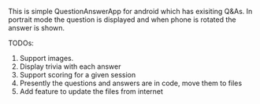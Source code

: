 This is simple QuestionAnswerApp for android which has exisiting Q&As. In portrait mode the question is displayed and when phone is rotated the answer is shown. 

TODOs:
 1) Support images.
 2) Display trivia with each answer
 3) Support scoring for a given session
 4) Presently the questions and answers are in code, move them to files
 5) Add feature to update the files from internet
